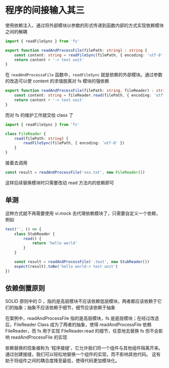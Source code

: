 # 程序的间接输入其三
使用依赖注入，通过将外部模块以参数的形式传递到函数内部的方式实现依赖模块之间的解耦

```ts
import { readFileSync } from 'fs'

export function readAndProcessFile(filePath: string) : string {
    const content: string = readFileSync(filePath, { encoding: 'utf-8' });
    return content + '-> test unit'
}
```

在 `readAndProcessaFile` 函数中，`readFileSync` 就是依赖的外部模块。通过参数的改造可以使 content 的求值脱离对 fs 模块的强依赖

```ts
export function readAndProcessFile(filePath: string, fileReader) : string {
    const content: string = fileReader.read(filePath, { encoding: 'utf-8' });
    return content + '-> test unit'
}
```

而对 fs 的维护工作就交给 class 了

```ts
import { readFileSync } from 'fs'

class FileReader {
    read(filePath: string) {
        readFileSync(filePath, { encoding: 'utf-8' })
    }
}
```

接着去调用

```ts
const result = readAndProcessFile('xxx.txt', new FileReader())
```

这样后续替换模块时只需要改动 read 方法内的依赖即可

## 单测

这种方式就不再需要使用 vi.mock 去代理依赖模块了，只需要自定义一个依赖，例如

```ts
test('', () => {
    class StubReader {
        read() {
            return 'hello world'
        }
    }

    const result = readAndProcessFile('.text', new StubReader())
    expect(result).toBe('hello world-> test unit')
})

```

## 依赖倒置原则

SOLID 原则中的 D ，指的是高层模块不应该依赖低层模块，两者都应该依赖于它们的抽象；抽象不应该依赖于细节，细节应该依赖于抽象

在案例中，readAndProcessFile 指的是高层模块，fs 是底层模块；在经过改造后，FileReader Class 成为了两者的抽象，使得 readAndProcessFile 依赖 FileReader，而 fs 用于实现 FileReader.read 的细节，任意地去替换 fs 但不会影响 readAndProcessFile 的实现

依赖替换的现象被称为 ‘程序接缝’，它允许我们将一个组件与其他组件隔离开来。通过创建接缝，我们可以轻松地替换一个组件的实现，而不影响其他代码。
这有助于将组件之间的耦合度降至最低，使得代码更加模块化。

